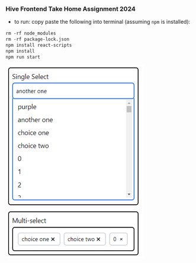 ### Hive Frontend Take Home Assignment 2024
- to run: copy paste the following into terminal (assuming `npm` is installed):
```
rm -rf node_modules
rm -rf package-lock.json
npm install react-scripts
npm install
npm run start
```


![screenshot](./screenshots/screenshot.png?raw=true "screenshot")
